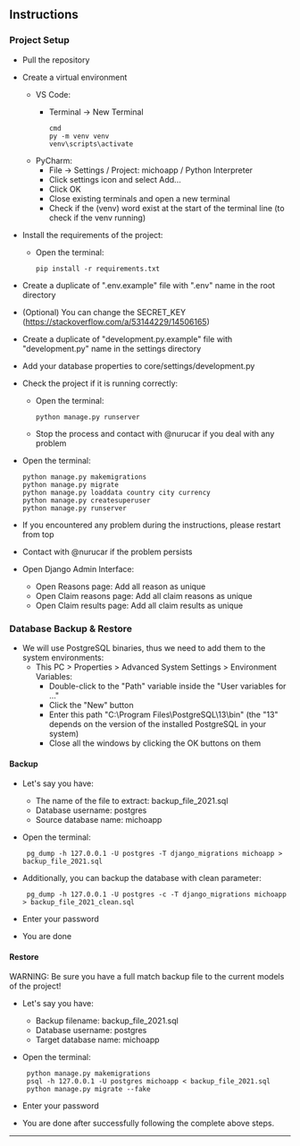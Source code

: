 ## Instructions

### Project Setup

- Pull the repository
- Create a virtual environment
    - VS Code:
        - Terminal -> New Terminal
 
              cmd
              py -m venv venv
              venv\scripts\activate
    - PyCharm:
        - File -> Settings / Project: michoapp / Python Interpreter
        - Click settings icon and select Add...
        - Click OK
        - Close existing terminals and open a new terminal
        - Check if the (venv) word exist at the start of the terminal line (to check if the venv running)
- Install the requirements of the project:
    - Open the terminal:

          pip install -r requirements.txt
- Create a duplicate of ".env.example" file with ".env" name in the root directory
- (Optional) You can change the SECRET_KEY (https://stackoverflow.com/a/53144229/14506165)
- Create a duplicate of "development.py.example" file with "development.py" name in the settings directory
- Add your database properties to core/settings/development.py
- Check the project if it is running correctly:
    - Open the terminal:
    
          python manage.py runserver
    - Stop the process and contact with @nurucar if you deal with any problem
- Open the terminal:

      python manage.py makemigrations
      python manage.py migrate
      python manage.py loaddata country city currency
      python manage.py createsuperuser
      python manage.py runserver
- If you encountered any problem during the instructions, please restart from top
- Contact with @nurucar if the problem persists

- Open Django Admin Interface:
    - Open Reasons page:
        Add all reason as unique
    - Open Claim reasons page:
        Add all claim reasons as unique 
    - Open Claim results page:
        Add all claim results as unique

### Database Backup & Restore

- We will use PostgreSQL binaries, thus we need to add them to the system environments:
    - This PC > Properties > Advanced System Settings > Environment Variables:
        - Double-click to the "Path" variable inside the "User variables for ..."
        - Click the "New" button
        - Enter this path "C:\Program Files\PostgreSQL\13\bin" (the "13" depends on the version of the installed PostgreSQL in your system)
        - Close all the windows by clicking the OK buttons on them

#### Backup

- Let's say you have:
    - The name of the file to extract: backup_file_2021.sql
    - Database username: postgres
    - Source database name: michoapp
- Open the terminal:

       pg_dump -h 127.0.0.1 -U postgres -T django_migrations michoapp > backup_file_2021.sql
- Additionally, you can backup the database with clean parameter:
    
       pg_dump -h 127.0.0.1 -U postgres -c -T django_migrations michoapp > backup_file_2021_clean.sql
- Enter your password
- You are done

#### Restore
WARNING: Be sure you have a full match backup file to the current models of the project!

- Let's say you have:
    - Backup filename: backup_file_2021.sql
    - Database username: postgres
    - Target database name: michoapp
- Open the terminal:

       python manage.py makemigrations
       psql -h 127.0.0.1 -U postgres michoapp < backup_file_2021.sql
       python manage.py migrate --fake
- Enter your password
- You are done after successfully following the complete above steps.

---

